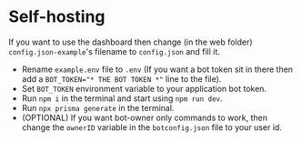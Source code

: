 # Self-hosting

If you want to use the dashboard then change (in the web folder) `config.json-example`'s filename to `config.json` and fill it.

-   Rename `example.env` file to `.env` (If you want a bot token sit in there then add a `BOT_TOKEN="* THE BOT TOKEN *"` line to the file).
-   Set `BOT_TOKEN` environment variable to your application bot token.
-   Run `npm i` in the terminal and start using `npm run dev`.
-   Run `npx prisma generate` in the terminal.
-   (OPTIONAL) If you want bot-owner only commands to work, then change the `ownerID` variable in the `botconfig.json` file to your user id.
